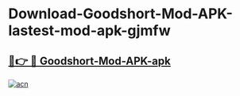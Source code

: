 # Download-Goodshort-Mod-APK-lastest-mod-apk-gjmfw

<h2><a href="https://apkcomod.com?title=Goodshort-Mod-APK">🔗👉 🔴 Goodshort-Mod-APK-apk </a></h2>

[![acn](https://github.com/user-attachments/assets/0f9c940e-d8b0-45ae-aac7-cd30a18b3e1c)](https://apkcomod.com?title=Goodshort-Mod-APK)
